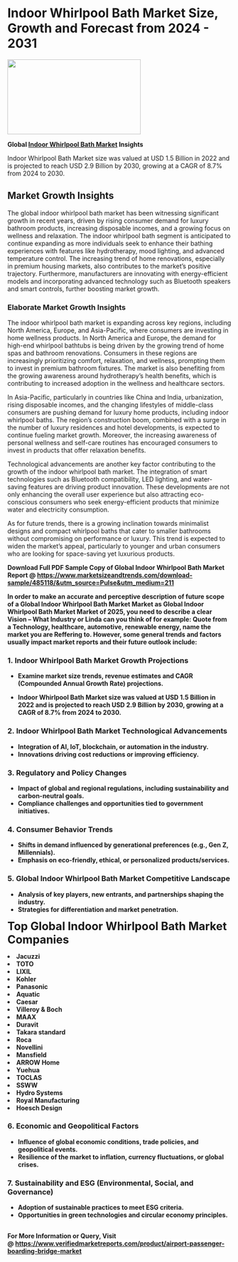 <H1>Indoor Whirlpool Bath Market Size, Growth and Forecast from 2024 - 2031</H1><img class="aligncenter size-medium wp-image-584254" src="https://thirdeyenews.in/wp-content/uploads/2024/09/Global-Market-Research-300x168.jpeg" alt="" width="300" height="168" /><p><strong>Global&nbsp;<a href="https://www.marketsizeandtrends.com/download-sample/485118/&amp;utm_source=Pulse&amp;utm_medium=211">Indoor Whirlpool Bath Market</a> Insights</strong></p><p>Indoor Whirlpool Bath Market size was valued at USD 1.5 Billion in 2022 and is projected to reach USD 2.9 Billion by 2030, growing at a CAGR of 8.7% from 2024 to 2030.</p><p><h2>Market Growth Insights</h2> <p>The global indoor whirlpool bath market has been witnessing significant growth in recent years, driven by rising consumer demand for luxury bathroom products, increasing disposable incomes, and a growing focus on wellness and relaxation. The indoor whirlpool bath segment is anticipated to continue expanding as more individuals seek to enhance their bathing experiences with features like hydrotherapy, mood lighting, and advanced temperature control. The increasing trend of home renovations, especially in premium housing markets, also contributes to the market’s positive trajectory. Furthermore, manufacturers are innovating with energy-efficient models and incorporating advanced technology such as Bluetooth speakers and smart controls, further boosting market growth.</p> <p><strong></strong></p> <h3>Elaborate Market Growth Insights</h3> <p>The indoor whirlpool bath market is expanding across key regions, including North America, Europe, and Asia-Pacific, where consumers are investing in home wellness products. In North America and Europe, the demand for high-end whirlpool bathtubs is being driven by the growing trend of home spas and bathroom renovations. Consumers in these regions are increasingly prioritizing comfort, relaxation, and wellness, prompting them to invest in premium bathroom fixtures. The market is also benefiting from the growing awareness around hydrotherapy’s health benefits, which is contributing to increased adoption in the wellness and healthcare sectors.</p> <p>In Asia-Pacific, particularly in countries like China and India, urbanization, rising disposable incomes, and the changing lifestyles of middle-class consumers are pushing demand for luxury home products, including indoor whirlpool baths. The region’s construction boom, combined with a surge in the number of luxury residences and hotel developments, is expected to continue fueling market growth. Moreover, the increasing awareness of personal wellness and self-care routines has encouraged consumers to invest in products that offer relaxation benefits.</p> <p>Technological advancements are another key factor contributing to the growth of the indoor whirlpool bath market. The integration of smart technologies such as Bluetooth compatibility, LED lighting, and water-saving features are driving product innovation. These developments are not only enhancing the overall user experience but also attracting eco-conscious consumers who seek energy-efficient products that minimize water and electricity consumption.</p> <p>As for future trends, there is a growing inclination towards minimalist designs and compact whirlpool baths that cater to smaller bathrooms without compromising on performance or luxury. This trend is expected to widen the market’s appeal, particularly to younger and urban consumers who are looking for space-saving yet luxurious products.</p> <p><strong></p><p><span class=""><strong>Download Full PDF Sample Copy of Global Indoor Whirlpool Bath Market Report</strong> @ <a href="https://www.marketsizeandtrends.com/download-sample/485118/&amp;utm_source=Pulse&amp;utm_medium=211" target="_blank">https://www.marketsizeandtrends.com/download-sample/485118/&amp;utm_source=Pulse&amp;utm_medium=211</a></span></p><p>In order to make an accurate and perceptive description of future scope of a Global&nbsp;Indoor Whirlpool Bath Market Market as Global&nbsp;Indoor Whirlpool Bath Market Market of 2025, you need to describe a clear Vision &ndash; What Industry or Linda can you think of for example: Quote from a Technology, healthcare, automotive, renewable energy, name the market you are Reffering to. However, some general trends and factors usually impact market reports and their future outlook include:</p><h3>1.&nbsp;<strong>Indoor Whirlpool Bath Market Growth Projections</strong></h3><ul><li>Examine market size trends, revenue estimates and CAGR (Compounded Annual Growth Rate) projections.</li><li><p>Indoor Whirlpool Bath Market size was valued at USD 1.5 Billion in 2022 and is projected to reach USD 2.9 Billion by 2030, growing at a CAGR of 8.7% from 2024 to 2030.</p></li></ul><h3>2.&nbsp;<strong>Indoor Whirlpool Bath Market Technological Advancements</strong></h3><ul><li>Integration of AI, IoT, blockchain, or automation in the industry.</li><li>Innovations driving cost reductions or improving efficiency.</li></ul><h3>3.&nbsp;<strong>Regulatory and Policy Changes</strong></h3><ul><li>Impact of global and regional regulations, including sustainability and carbon-neutral goals.</li><li>Compliance challenges and opportunities tied to government initiatives.</li></ul><h3>4.&nbsp;<strong>Consumer Behavior Trends</strong></h3><ul><li>Shifts in demand influenced by generational preferences (e.g., Gen Z, Millennials).</li><li>Emphasis on eco-friendly, ethical, or personalized products/services.</li></ul><h3>5.&nbsp;<strong>Global Indoor Whirlpool Bath Market Competitive Landscape</strong></h3><ul><li>Analysis of key players, new entrants, and partnerships shaping the industry.</li><li>Strategies for differentiation and market penetration.</li></ul><p data-pm-slice="1 1 []"><span style="color: inherit; font-family: inherit; font-size: 25px;">Top Global Indoor Whirlpool Bath Market Companies</span></p><div class="" data-test-id=""><p><li>Jacuzzi</li><li> TOTO</li><li> LIXIL</li><li> Kohler</li><li> Panasonic</li><li> Aquatic</li><li> Caesar</li><li> Villeroy & Boch</li><li> MAAX</li><li> Duravit</li><li> Takara standard</li><li> Roca</li><li> Novellini</li><li> Mansfield</li><li> ARROW Home</li><li> Yuehua</li><li> TOCLAS</li><li> SSWW</li><li> Hydro Systems</li><li> Royal Manufacturing</li><li> Hoesch Design</li></p></div><h3>6.&nbsp;<strong>Economic and Geopolitical Factors</strong></h3><ul><li>Influence of global economic conditions, trade policies, and geopolitical events.</li><li>Resilience of the market to inflation, currency fluctuations, or global crises.</li></ul><h3>7.&nbsp;<strong>Sustainability and ESG (Environmental, Social, and Governance)</strong></h3><ul><li>Adoption of sustainable practices to meet ESG criteria.</li><li>Opportunities in green technologies and circular economy principles.</li></ul><h2><strong style="font-size: 14px;">For More Information or Query, Visit @&nbsp;</strong><a style="background-color: #ffffff; font-size: 14px;" href="https://www.marketsizeandtrends.com/report/indoor-whirlpool-bath-market/" target="_blank">https://www.verifiedmarketreports.com/product/airport-passenger-boarding-bridge-market</a></h2>

